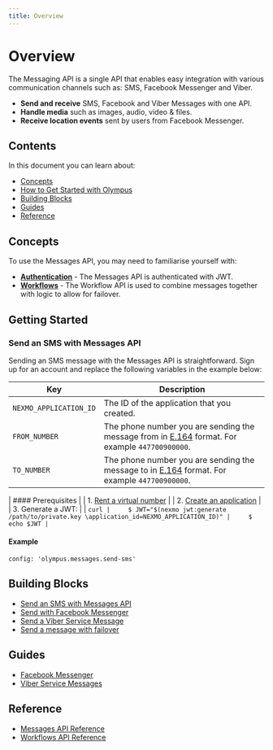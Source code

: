 ```yaml
---
title: Overview
---
```


# Overview

The Messaging API is a single API that enables easy integration with various communication channels such as: SMS, Facebook Messenger and Viber.

* **Send and receive** SMS, Facebook and Viber Messages with one API.
* **Handle media** such as images, audio, video & files.
* **Receive location events** sent by users from Facebook Messenger.

## Contents

In this document you can learn about:

* [Concepts](#concepts)
* [How to Get Started with Olympus](#getting-started)
* [Building Blocks](#building-blocks)
* [Guides](#guides)
* [Reference](#reference)

## Concepts

To use the Messages API, you may need to familiarise yourself with:

* **[Authentication](/concepts/guides/authentication)** - The Messages API is authenticated with JWT.
* **[Workflows](/olympus/workflows/overview)** - The Workflow API is used to combine messages together with logic to allow for failover.

## Getting Started

### Send an SMS with Messages API

Sending an SMS message with the Messages API is straightforward. Sign up for an account and replace the following variables in the example below:

Key | Description
-- | --
`NEXMO_APPLICATION_ID` |	The ID of the application that you created.
`FROM_NUMBER` | The phone number you are sending the message from in [E.164](https://en.wikipedia.org/wiki/E.164) format. For example `447700900000`.
`TO_NUMBER` | The phone number you are sending the message to in [E.164](https://en.wikipedia.org/wiki/E.164) format. For example `447700900000`.

| #### Prerequisites
|
| 1. [Rent a virtual number](/account/guides/numbers#rent-virtual-numbers)
|
| 2. [Create an application](/concepts/guides/applications#getting-started-with-applications)
|
| 3. Generate a JWT:
|
|     ```curl
|     $ JWT="$(nexmo jwt:generate /path/to/private.key \application_id=NEXMO_APPLICATION_ID)"
|     $ echo $JWT
|     ```

#### Example

```tabbed_examples
config: 'olympus.messages.send-sms'
```

## Building Blocks

* [Send an SMS with Messages API](/olympus/messages/building-blocks/send-an-sms-with-messages-api)
* [Send with Facebook Messenger](/olympus/messages/building-blocks/send-with-facebook-messenger)
* [Send a Viber Service Message](/olympus/messages/building-blocks/send-a-viber-service-message)
* [Send a message with failover](/olympus/workflows/building-blocks/send-a-message-with-failover)

## Guides

* [Facebook Messenger](/olympus/messages/guides/facebook-messenger)
* [Viber Service Messages](/olympus/messages/guides/viber-service-messages)

## Reference

* [Messages API Reference](/api/olympus/messages)
* [Workflows API Reference](/api/olympus/workflows)

